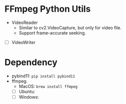 # FFmpeg Python Utils
- VideoReader
    - Similar to cv2.VideoCapture, but only for video file.
    - Support frame-accurate seeking.
- [ ] VideoWriter

# Dependency
- pybind11: `pip install pybind11`
- ffmpeg.
    - MacOS: `brew install ffmpeg`
    - [ ] Ubuntu:
    - [ ] Windows:
